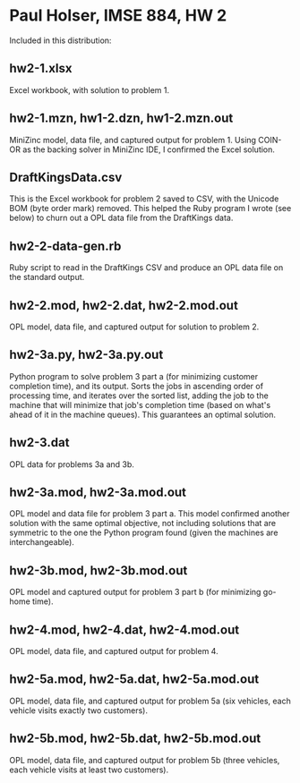 # Paul Holser, IMSE 884, HW 2

Included in this distribution:

## hw2-1.xlsx

Excel workbook, with solution to problem 1.

## hw2-1.mzn, hw1-2.dzn, hw1-2.mzn.out

MiniZinc model, data file, and captured output for problem 1. Using COIN-OR
as the backing solver in MiniZinc IDE, I confirmed the Excel solution.

## DraftKingsData.csv

This is the Excel workbook for problem 2 saved to CSV, with the Unicode BOM
(byte order mark) removed. This helped the Ruby program I wrote (see below)
to churn out a OPL data file from the DraftKings data.

## hw2-2-data-gen.rb

Ruby script to read in the DraftKings CSV and produce an OPL data file on the
standard output.

## hw2-2.mod, hw2-2.dat, hw2-2.mod.out

OPL model, data file, and captured output for solution to problem 2.

## hw2-3a.py, hw2-3a.py.out

Python program to solve problem 3 part a (for minimizing customer completion
time), and its output. Sorts the jobs in ascending order of processing time,
and iterates over the sorted list, adding the job to the machine that will
minimize that job's completion time (based on what's ahead of it in the
machine queues). This guarantees an optimal solution.

## hw2-3.dat

OPL data for problems 3a and 3b.

## hw2-3a.mod, hw2-3a.mod.out

OPL model and data file for problem 3 part a. This model confirmed another
solution with the same optimal objective, not including solutions that are
symmetric to the one the Python program found (given the machines are
interchangeable).

## hw2-3b.mod, hw2-3b.mod.out

OPL model and captured output for problem 3 part b (for minimizing go-home
time).

## hw2-4.mod, hw2-4.dat, hw2-4.mod.out

OPL model, data file, and captured output for problem 4.

## hw2-5a.mod, hw2-5a.dat, hw2-5a.mod.out

OPL model, data file, and captured output for problem 5a (six vehicles,
each vehicle visits exactly two customers).

## hw2-5b.mod, hw2-5b.dat, hw2-5b.mod.out

OPL model, data file, and captured output for problem 5b (three vehicles,
each vehicle visits at least two customers).
